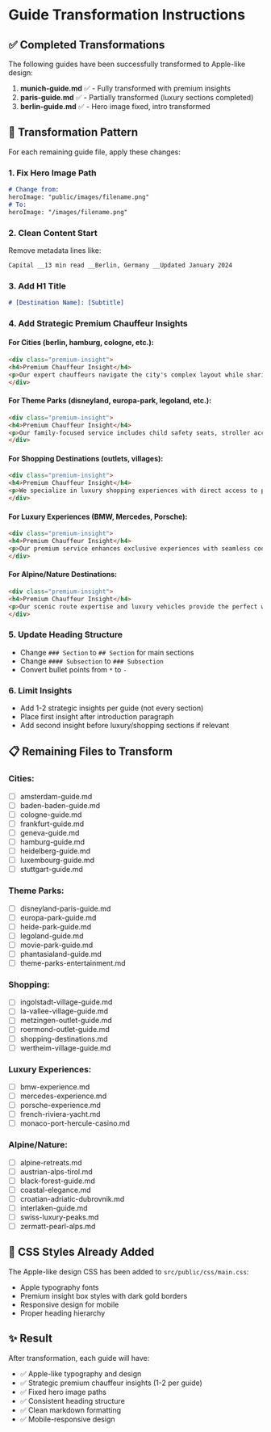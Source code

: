 # Guide Transformation Instructions

## ✅ Completed Transformations

The following guides have been successfully transformed to Apple-like design:

1. **munich-guide.md** ✅ - Fully transformed with premium insights
2. **paris-guide.md** ✅ - Partially transformed (luxury sections completed)
3. **berlin-guide.md** ✅ - Hero image fixed, intro transformed

## 🔄 Transformation Pattern

For each remaining guide file, apply these changes:

### 1. Fix Hero Image Path
```markdown
# Change from:
heroImage: "public/images/filename.png"
# To:
heroImage: "/images/filename.png"
```

### 2. Clean Content Start
Remove metadata lines like:
```markdown
Capital __13 min read __Berlin, Germany __Updated January 2024
```

### 3. Add H1 Title
```markdown
# [Destination Name]: [Subtitle]
```

### 4. Add Strategic Premium Chauffeur Insights

#### For Cities (berlin, hamburg, cologne, etc.):
```html
<div class="premium-insight">
<h4>Premium Chauffeur Insight</h4>
<p>Our expert chauffeurs navigate the city's complex layout while sharing insider knowledge about hidden gems, optimal timing for major attractions, and exclusive access opportunities.</p>
</div>
```

#### For Theme Parks (disneyland, europa-park, legoland, etc.):
```html
<div class="premium-insight">
<h4>Premium Chauffeur Insight</h4>
<p>Our family-focused service includes child safety seats, stroller accommodation, and strategic timing to maximize your theme park experience while minimizing wait times.</p>
</div>
```

#### For Shopping Destinations (outlets, villages):
```html
<div class="premium-insight">
<h4>Premium Chauffeur Insight</h4>
<p>We specialize in luxury shopping experiences with direct access to premium outlets, personal shopping coordination, and secure transportation for valuable purchases.</p>
</div>
```

#### For Luxury Experiences (BMW, Mercedes, Porsche):
```html
<div class="premium-insight">
<h4>Premium Chauffeur Insight</h4>
<p>Our premium service enhances exclusive experiences with seamless coordination, insider access, and personalized attention to every detail.</p>
</div>
```

#### For Alpine/Nature Destinations:
```html
<div class="premium-insight">
<h4>Premium Chauffeur Insight</h4>
<p>Our scenic route expertise and luxury vehicles provide the perfect way to experience natural beauty while maintaining comfort and style throughout your journey.</p>
</div>
```

### 5. Update Heading Structure
- Change `### Section` to `## Section` for main sections
- Change `#### Subsection` to `### Subsection`
- Convert bullet points from `*` to `-`

### 6. Limit Insights
- Add 1-2 strategic insights per guide (not every section)
- Place first insight after introduction paragraph
- Add second insight before luxury/shopping sections if relevant

## 📋 Remaining Files to Transform

### Cities:
- [ ] amsterdam-guide.md
- [ ] baden-baden-guide.md
- [ ] cologne-guide.md
- [ ] frankfurt-guide.md
- [ ] geneva-guide.md
- [ ] hamburg-guide.md
- [ ] heidelberg-guide.md
- [ ] luxembourg-guide.md
- [ ] stuttgart-guide.md

### Theme Parks:
- [ ] disneyland-paris-guide.md
- [ ] europa-park-guide.md
- [ ] heide-park-guide.md
- [ ] legoland-guide.md
- [ ] movie-park-guide.md
- [ ] phantasialand-guide.md
- [ ] theme-parks-entertainment.md

### Shopping:
- [ ] ingolstadt-village-guide.md
- [ ] la-vallee-village-guide.md
- [ ] metzingen-outlet-guide.md
- [ ] roermond-outlet-guide.md
- [ ] shopping-destinations.md
- [ ] wertheim-village-guide.md

### Luxury Experiences:
- [ ] bmw-experience.md
- [ ] mercedes-experience.md
- [ ] porsche-experience.md
- [ ] french-riviera-yacht.md
- [ ] monaco-port-hercule-casino.md

### Alpine/Nature:
- [ ] alpine-retreats.md
- [ ] austrian-alps-tirol.md
- [ ] black-forest-guide.md
- [ ] coastal-elegance.md
- [ ] croatian-adriatic-dubrovnik.md
- [ ] interlaken-guide.md
- [ ] swiss-luxury-peaks.md
- [ ] zermatt-pearl-alps.md

## 🎨 CSS Styles Already Added

The Apple-like design CSS has been added to `src/public/css/main.css`:
- Apple typography fonts
- Premium insight box styles with dark gold borders
- Responsive design for mobile
- Proper heading hierarchy

## ✨ Result

After transformation, each guide will have:
- ✅ Apple-like typography and design
- ✅ Strategic premium chauffeur insights (1-2 per guide)
- ✅ Fixed hero image paths
- ✅ Consistent heading structure
- ✅ Clean markdown formatting
- ✅ Mobile-responsive design
